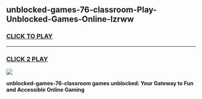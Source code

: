 
## unblocked-games-76-classroom-Play-Unblocked-Games-Online-lzrww
<h3>
<a href="https://premium76.site?title=unblocked-games-76-classroom&ref=24A">CLICK TO PLAY</a></h3>
<hr>

<h3>
<a href="https://premium76.site?title=unblocked-games-76-classroom&ref=24A">CLICK 2 PLAY</a>
  
</h3>

<a href="https://premium76.site?title=unblocked-games-76-classroom&ref=24A"><img src="https://clearcache.store/games.png"></a>


**unblocked-games-76-classroom games unblocked: Your Gateway to Fun and Accessible Online Gaming**
